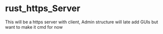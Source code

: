 # rust_https_Server
This will be a https server with client, Admin structure will late add GUIs but want to make it cmd for now
